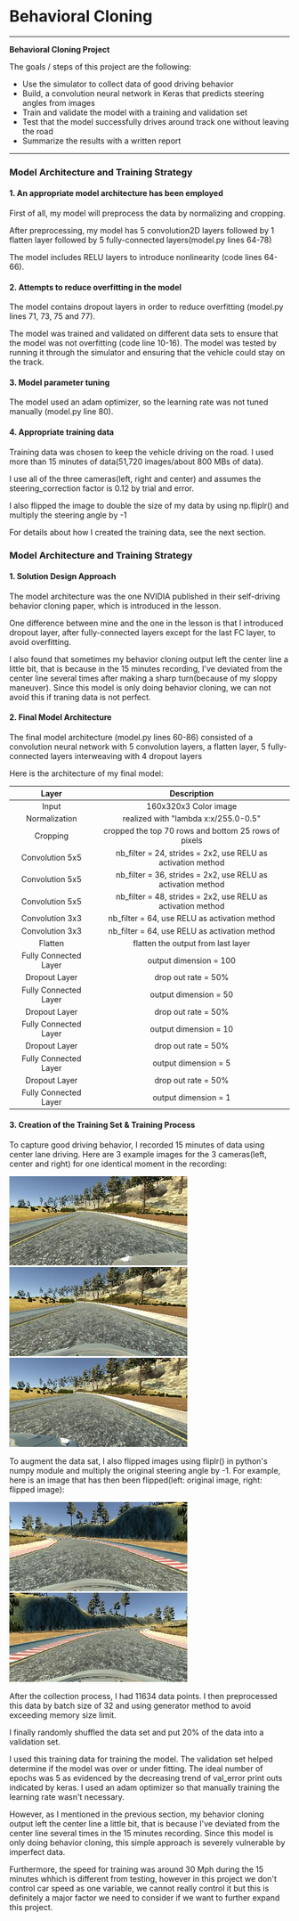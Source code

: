 # **Behavioral Cloning** 

---

**Behavioral Cloning Project**

The goals / steps of this project are the following:
* Use the simulator to collect data of good driving behavior
* Build, a convolution neural network in Keras that predicts steering angles from images
* Train and validate the model with a training and validation set
* Test that the model successfully drives around track one without leaving the road
* Summarize the results with a written report


[//]: # (Image References)

[image1]: ./images/left.jpg "image from left camera"
[image2]: ./images/center.jpg "image from center camera"
[image3]: ./images/right.jpg "image from right camera"
[image4]: ./images/original.jpg "original image"
[image5]: ./images/flipped.jpg "flipped image"

---
### Model Architecture and Training Strategy

#### 1. An appropriate model architecture has been employed

First of all, my model will preprocess the data by normalizing and cropping.

After preprocessing, my model has 5 convolution2D layers followed by 1 flatten layer followed by 5 fully-connected layers(model.py lines 64-78) 

The model includes RELU layers to introduce nonlinearity (code lines 64-66). 

#### 2. Attempts to reduce overfitting in the model
The model contains dropout layers in order to reduce overfitting (model.py lines 71, 73, 75 and 77). 

The model was trained and validated on different data sets to ensure that the model was not overfitting (code line 10-16). The model was tested by running it through the simulator and ensuring that the vehicle could stay on the track.

#### 3. Model parameter tuning

The model used an adam optimizer, so the learning rate was not tuned manually (model.py line 80).

#### 4. Appropriate training data

Training data was chosen to keep the vehicle driving on the road. I used more than 15 minutes of data(51,720 images/about 800 MBs of data).

I use all of the three cameras(left, right and center) and assumes the steering_correction factor is 0.12 by trial and error.

I also flipped the image to double the size of my data by using np.fliplr() and multiply the steering angle by -1  

For details about how I created the training data, see the next section. 

### Model Architecture and Training Strategy

#### 1. Solution Design Approach

The model architecture was the one NVIDIA published in their self-driving behavior cloning paper, which is introduced in the lesson.

One difference between mine and the one in the lesson is that I introduced dropout layer, after fully-connected layers except for the last FC layer, to avoid overfitting.

I also found that sometimes my behavior cloning output left the center line a little bit, that is because in the 15 minutes recording, I've deviated from the center line several times after making a sharp turn(because of my sloppy maneuver). Since this model is only doing behavior cloning, we can not avoid this if traning data is not perfect.

#### 2. Final Model Architecture

The final model architecture (model.py lines 60-86) consisted of a convolution neural network with 5 convolution layers, a flatten layer, 5 fully-connected layers interweaving with 4 dropout layers

Here is the architecture of my final model:

| Layer         		|     Description	        									| 
|:---------------------:|:-------------------------------------------------------------:| 
| Input         		| 160x320x3 Color image 	  									| 
| Normalization     	| realized with "lambda x:x/255.0-0.5"		 					|
| Cropping				| cropped the top 70 rows and bottom 25 rows of pixels			|
| Convolution 5x5  		| nb_filter = 24, strides = 2x2, use RELU as activation method	|
| Convolution 5x5  		| nb_filter = 36, strides = 2x2, use RELU as activation method	|
| Convolution 5x5  		| nb_filter = 48, strides = 2x2, use RELU as activation method	|
| Convolution 3x3  		| nb_filter = 64, use RELU as activation method					|
| Convolution 3x3  		| nb_filter = 64, use RELU as activation method					|
| Flatten				| flatten the output from last layer 							|
| Fully Connected Layer	| output dimension = 100										|
| Dropout Layer			| drop out rate = 50%											|
| Fully Connected Layer	| output dimension = 50											|
| Dropout Layer			| drop out rate = 50%											|
| Fully Connected Layer	| output dimension = 10											|
| Dropout Layer			| drop out rate = 50%											|
| Fully Connected Layer	| output dimension = 5											|
| Dropout Layer			| drop out rate = 50%											|
| Fully Connected Layer	| output dimension = 1											|

#### 3. Creation of the Training Set & Training Process

To capture good driving behavior, I recorded 15 minutes of data using center lane driving. Here are 3 example images for the 3 cameras(left, center and right) for one identical moment in the recording:

![alt text][image1]
![alt text][image2]
![alt text][image3]

To augment the data sat, I also flipped images using fliplr() in python's numpy module and multiply the original steering angle by -1. For example, here is an image that has then been flipped(left: original image, right: flipped image):

![alt text][image4]
![alt text][image5]

After the collection process, I had 11634 data points. I then preprocessed this data by batch size of 32 and using generator method to avoid exceeding memory size limit.

I finally randomly shuffled the data set and put 20% of the data into a validation set. 

I used this training data for training the model. The validation set helped determine if the model was over or under fitting. The ideal number of epochs was 5 as evidenced by the decreasing trend of val_error print outs indicated by keras. I used an adam optimizer so that manually training the learning rate wasn't necessary.

However, as I mentioned in the previous section, my behavior cloning output left the center line a little bit, that is because I've deviated from the center line several times in the 15 minutes recording. Since this model is only doing behavior cloning, this simple approach is severely vulnerable by imperfect data.

Furthermore, the speed for training was around 30 Mph during the 15 minutes whhich is different from testing, however in this project we don't control car speed as one variable, we cannot really control it but this is definitely a major factor we need to consider if we want to further expand this project.